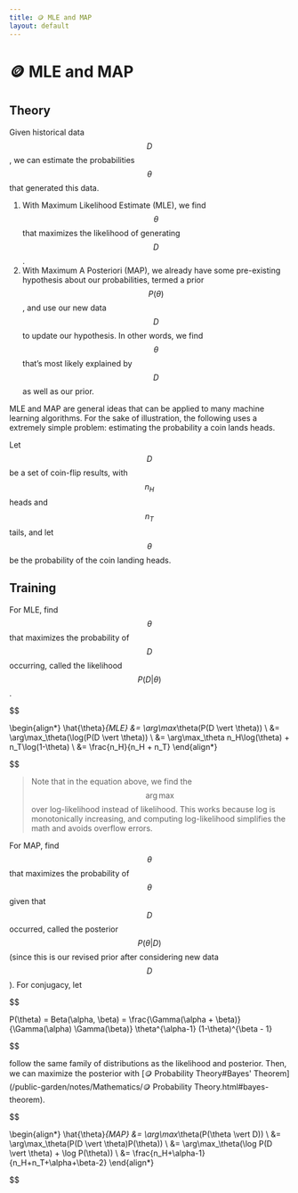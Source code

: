 ```yaml
---
title: 🪙 MLE and MAP
layout: default
---
```


# 🪙 MLE and MAP

## Theory
Given historical data $$D$$, we can estimate the probabilities $$\theta$$ that generated this data.
1. With Maximum Likelihood Estimate (MLE), we find $$\theta$$ that maximizes the likelihood of generating $$D$$.
2. With Maximum A Posteriori (MAP), we already have some pre-existing hypothesis about our probabilities, termed a prior $$P(\theta)$$, and use our new data $$D$$ to update our hypothesis. In other words, we find $$\theta$$ that’s most likely explained by $$D$$ as well as our prior.

MLE and MAP are general ideas that can be applied to many machine learning algorithms. For the sake of illustration, the following uses a extremely simple problem: estimating the probability a coin lands heads.

Let $$D$$ be a set of coin-flip results, with $$n_H$$ heads and $$n_T$$ tails, and let $$\theta$$ be the probability of the coin landing heads.

## Training
For MLE, find $$\theta$$ that maximizes the probability of $$D$$ occurring, called the likelihood $$P(D \vert \theta)$$.

$$

 \begin{align*} \hat{\theta}_{MLE} &= \arg\max_\theta(P(D \vert \theta)) \\ &= \arg\max_\theta(\log(P(D \vert \theta)) \\ &= \arg\max_\theta n_H\log(\theta) + n_T\log(1-\theta) \\ &= \frac{n_H}{n_H + n_T} \end{align*} 

$$

> Note that in the equation above, we find the $$\arg\max$$ over log-likelihood instead of likelihood. This works because log is monotonically increasing, and computing log-likelihood simplifies the math and avoids overflow errors.

For MAP, find $$\theta$$ that maximizes the probability of $$\theta$$ given that $$D$$ occurred, called the posterior $$P(\theta \vert D)$$ (since this is our revised prior after considering new data $$D$$). For conjugacy, let 

$$

P(\theta) = Beta(\alpha, \beta) = \frac{\Gamma(\alpha + \beta)}{\Gamma(\alpha) \Gamma(\beta)} \theta^{\alpha-1} (1-\theta)^{\beta - 1}

$$

follow the same family of distributions as the likelihood and posterior. Then, we can maximize the posterior with [🪙 Probability Theory#Bayes' Theorem](/public-garden/notes/Mathematics/🪙 Probability Theory.html#bayes-theorem).

$$

 \begin{align*} \hat{\theta}_{MAP} &= \arg\max_\theta(P(\theta \vert D)) \\ &= \arg\max_\theta(P(D \vert \theta)P(\theta)) \\ &= \arg\max_\theta(\log P(D \vert \theta) + \log P(\theta)) \\ &= \frac{n_H+\alpha-1}{n_H+n_T+\alpha+\beta-2} \end{align*} 

$$

